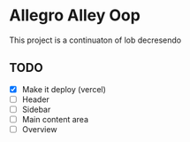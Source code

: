 # Allegro Alley Oop

This project is a continuaton of lob decresendo

## TODO

- [x] Make it deploy (vercel)
- [ ] Header
- [ ] Sidebar
- [ ] Main content area
- [ ] Overview
